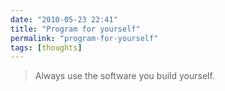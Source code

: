 ```yaml
---
date: "2010-05-23 22:41"
title: "Program for yourself"
permalink: "program-for-yourself"
tags: [thoughts]
---
```


> Always use the software you build yourself.
